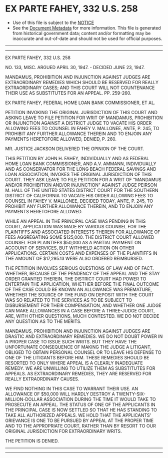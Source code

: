 ---
---

# EX PARTE FAHEY, 332 U.S. 258

* Use of this file is subject to the [NOTICE](https://github.com/publicdocs/notice/blob/master/NOTICE)
* See the [Document Metadata](../../../) for more information.
  This file is generated from historical government data; content and/or formatting may be inaccurate and out-of-date and should not be used for official purposes.

----------
----------

EX PARTE FAHEY, 332 U.S. 258

NO. 133, MISC.  ARGUED APRIL 30, 1947.  - DECIDED JUNE 23, 1947.

MANDAMUS, PROHIBITION AND INJUNCTION AGAINST JUDGES ARE EXTRAORDINARY REMEDIES WHICH SHOULD BE RESERVED FOR REALLY EXTRAORDINARY CASES; AND THIS COURT WILL NOT COUNTENANCE THEIR USE AS SUBSTITUTES FOR AN APPEAL.  PP. 259-260.

EX PARTE FAHEY, FEDERAL HOME LOAN BANK COMMISSIONER, ET AL.

PETITION INVOKING THE ORIGINAL JURISDICTION OF THIS COURT AND ASKING LEAVE TO FILE PETITION FOR WRIT OF MANDAMUS, PROHIBITION OR INJUNCTION AGAINST A DISTRICT JUDGE TO VACATE HIS ORDER ALLOWING FEES TO COUNSEL IN FAHEY V. MALLONEE, ANTE, P. 245, TO PROHIBIT ANY FURTHER ALLOWANCE THEREIN AND TO ENJOIN ANY PAYMENTS HERETOFORE ALLOWED, DENIED, P. 260.

MR. JUSTICE JACKSON DELIVERED THE OPINION OF THE COURT.

THIS PETITION BY JOHN H. FAHEY, INDIVIDUALLY AND AS FEDERAL HOME LOAN BANK COMMISSIONER, AND A.V. AMMANN, INDIVIDUALLY AND AS CONSERVATOR FOR THE LONG BEACH FEDERAL SAVINGS AND LOAN ASSOCIATION, INVOKES THE ORIGINAL JURISDICTION OF THIS COURT.  THEY ASK LEAVE TO FILE PETITION FOR A WRIT OF "MANDAMUS AND/OR PROHIBITION AND/OR INJUNCTION" AGAINST JUDGE PEIRSON M. HALL OF THE UNITED STATES DISTRICT COURT FOR THE SOUTHERN DISTRICT OF CALIFORNIA TO VACATE HIS ORDER ALLOWING FEES TO COUNSEL IN FAHEY V. MALLONEE, DECIDED TODAY, ANTE, P. 245, TO PROHIBIT ANY FURTHER ALLOWANCE THEREIN, AND TO ENJOIN ANY PAYMENTS HERETOFORE ALLOWED.

WHILE AN APPEAL IN THE PRINCIPAL CASE WAS PENDING IN THIS COURT, APPLICATION WAS MADE BY VARIOUS COUNSEL FOR THE PLAINTIFFS AND ASSOCIATED INTERESTS THEREIN FOR ALLOWANCE OF FEES AGGREGATING SOME $125,000.  THE DISTRICT COURT ALLOWED COUNSEL FOR PLAINTIFFS $50,000 AS A PARTIAL PAYMENT ON ACCOUNT OF SERVICES, BUT WITHHELD ACTION ON OTHER APPLICATIONS.  CERTAIN COSTS AND EXPENSES OF THE PLAINTIFFS IN THE AMOUNT OF $17,295.13 WERE ALSO ORDERED REIMBURSED.

THE PETITION INVOLVES SERIOUS QUESTIONS OF LAW AND OF FACT.  WHETHER, BECAUSE OF THE PENDENCY OF THE APPEAL AND THE STAY ORDER GRANTED THEREIN, THE DISTRICT COURT HAD POWER TO ENTERTAIN THE APPLICATION, WHETHER BEFORE THE FINAL OUTCOME OF THE CASE COULD BE KNOWN AN ALLOWANCE WAS PREMATURE, WHETHER THE SOURCE OF THE FUND ON DEPOSIT WITH THE COURT WAS SO RELATED TO THE SERVICES AS TO BE SUBJECT TO DISBURSEMENT FOR THEIR COMPENSATION, AND WHETHER ONE JUDGE CAN MAKE ALLOWANCES IN A CASE BEFORE A THREE-JUDGE COURT, ARE, WITH OTHER QUESTIONS, MUCH CONTESTED.  WE DO NOT DECIDE ANY QUESTION AS TO THE MERITS.

MANDAMUS, PROHIBITION AND INJUNCTION AGAINST JUDGES ARE DRASTIC AND EXTRAORDINARY REMEDIES.  WE DO NOT DOUBT POWER IN A PROPER CASE TO ISSUE SUCH WRITS.  BUT THEY HAVE THE UNFORTUNATE CONSEQUENCE OF MAKING THE JUDGE A LITIGANT, OBLIGED TO OBTAIN PERSONAL COUNSEL OR TO LEAVE HIS DEFENSE TO ONE OF THE LITIGANTS BEFORE HIM.  THESE REMEDIES SHOULD BE RESORTED TO ONLY WHERE APPEAL IS A CLEARLY INADEQUATE REMEDY.  WE ARE UNWILLING TO UTILIZE THEM AS SUBSTITUTES FOR APPEALS.  AS EXTRAORDINARY REMEDIES, THEY ARE RESERVED FOR REALLY EXTRAORDINARY CAUSES.

WE FIND NOTHING IN THIS CASE TO WARRANT THEIR USE.  AN ALLOWANCE OF $50,000 WILL HARDLY DESTROY A TWENTY-SIX-MILLION-DOLLAR ASSOCIATION DURING THE TIME IT WOULD TAKE TO PROSECUTE AN APPEAL.  THE STATUS OF ONE OF THE APPLICANTS IN THE PRINCIPAL CASE IS NOW SETTLED SO THAT HE HAS STANDING TO TAKE ALL AUTHORIZED APPEALS.  WE HOLD THAT THE APPLICANTS' GRIEVANCE IS ONE TO BE PURSUED BY APPEAL AT THE PROPER TIME AND TO THE APPROPRIATE COURT, RATHER THAN BY RESORT TO OUR ORIGINAL JURISDICTION FOR EXTRAORDINARY WRITS.

THE PETITION IS DENIED.


----------
----------

